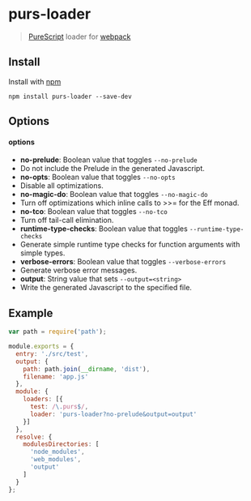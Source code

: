 # purs-loader

> [PureScript](http://www.purescript.org) loader for [webpack](https://github.com/webpack/webpack)

## Install

Install with [npm](https://npmjs.org/package/purs-loader)

```
npm install purs-loader --save-dev
```

## Options

#### options

 - **no-prelude**: Boolean value that toggles `--no-prelude`
  - Do not include the Prelude in the generated Javascript.
 - **no-opts**: Boolean value that toggles `--no-opts`
  - Disable all optimizations.
 - **no-magic-do**: Boolean value that toggles `--no-magic-do`
  - Turn off optimizations which inline calls to >>= for the Eff monad.
 - **no-tco**: Boolean value that toggles `--no-tco`
  - Turn off tail-call elimination.
 - **runtime-type-checks**: Boolean value that toggles `--runtime-type-checks`
  - Generate simple runtime type checks for function arguments with simple types.
 - **verbose-errors**: Boolean value that toggles `--verbose-errors`
  - Generate verbose error messages.
 - **output**: String value that sets `--output=<string>`
  - Write the generated Javascript to the specified file.

## Example

```js
var path = require('path');

module.exports = {
  entry: './src/test',
  output: {
    path: path.join(__dirname, 'dist'),
    filename: 'app.js'
  },
  module: {
    loaders: [{
      test: /\.purs$/,
      loader: 'purs-loader?no-prelude&output=output'
    }]
  },
  resolve: {
    modulesDirectories: [
      'node_modules',
      'web_modules',
      'output'
    ]
  }
};
```
